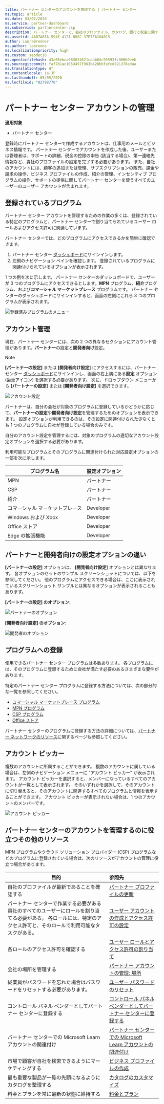 ```yaml
---
title: パートナー センターのアカウントを管理する | パートナー センター
ms.topic: article
ms.date: 03/02/2020
ms.service: partner-dashboard
ms.subservice: partnercenter-csp
description: パートナー センターで、会社のプロファイル、カタログ、銀行と税金に関する情報、ロール、アクセス許可などを管理します。
ms.assetid: 4A07A85A-594E-4121-808C-37E7FA18A0C5
author: LauraBrenner
ms.author: labrenne
ms.localizationpriority: high
ms.custom: seodec18
ms.openlocfilehash: 43a05ebca983034621caab8dc95593fc366b9eeb
ms.sourcegitcommit: faf7b1ac1653497f963b428bbfafcd821378adaa
ms.translationtype: HT
ms.contentlocale: ja-JP
ms.lasthandoff: 05/05/2020
ms.locfileid: "82798770"
---
```

# <a name="manage-your-partner-center-account"></a>パートナー センター アカウントの管理

**適用対象**

- パートナー センター

登録時にパートナー センターで作成するアカウントは、仕事用のメールとビジネス情報です。 パートナー センターでアカウントを作成した後、ユーザーまたは管理者は、サポートの詳細、税金の控除の申告 (該当する場合)、第一連絡先情報など、貴社のプロファイルの設定を完了する必要があります。 また、自社のアカウントには、顧客の追加または管理、サブスクリプションの販売、課金や請求の操作、ビジネス プロファイルの作成、紹介の管理、インセンティブ プログラムの操作、サポートの提供に関してパートナー センターを使うすべてのユーザーのユーザー アカウントが含まれます。

## <a name="programs-in-which-you-are-enrolled"></a>登録されているプログラム

パートナー センター アカウントを管理するための作業の多くは、登録されている特定のプログラムと、パートナー センターで割り当てられているユーザー ロールおよびアクセス許可に関連しています。

パートナー センターでは、どのプログラムにアクセスできるかを簡単に確認できます。

1. パートナー センター [ダッシュボード](https://partner.microsoft.com/dashboard)にサインインします。
2. 左側のナビゲーション ペインを確認します。 登録されているプログラムに関連付けられているオプションが表示されます。

1 つの例を次に示します。 パートナー センターのダッシュボードで、ユーザーが 3 つのプログラムにアクセスできるとします。**MPN** プログラム、**紹介**プログラム、および**コマーシャル マーケットプレース** プログラムです。 パートナー センターのダッシュボードにサインインすると、画面の左側にこれら 3 つのプログラムが表示されます。

![登録済みプログラムのメニュー](images/accountsettings/programs-enrolled-left-nav.png)

## <a name="account-management"></a>アカウント管理

現在、パートナー センターには、次の 2 つの異なるセクションにアカウント管理があります。**パートナー**の設定と**開発者向け**設定。

>[!NOTE]
>**[パートナーの設定]** または **[開発者向け設定]** にアクセスするには、パートナー センター [ダッシュボード](https://partner.microsoft.com/dashboard)にサインインし、画面の右上隅にある**設定** オプション (歯車アイコン) を選択する必要があります。 次に、ドロップダウン メニューから **[パートナーの設定]** または **[開発者向け設定]** を選択できます。

![アカウント設定](images/accountsettings/account1.png)

パートナーは、自分の会社が対象のプログラムに登録しているかどうかに応じて、**パートナーの設定**や**開発者向け設定**を管理するためのオプションを表示できます。 設定オプションが利用できるのは、その設定に関連付けられた少なくとも 1 つのプログラムに自社が登録している場合のみです。

自分のアカウント設定を管理するには、対象のプログラムの適切なアカウント設定オプションを選択する必要があります。  

利用可能なプログラムとそのプログラムに関連付けられた対応設定オプションの一部を次に示します。

|**プログラム名**   |**設定オプション** |
|---------------------|:-----------------------|
|MPN   |パートナー|
|CSP    |パートナー|
|紹介   |パートナー|
|コマーシャル マーケットプレース|Developer|
|Windows および Xbox|Developer|
|Office ストア|Developer|
|Edge の拡張機能|Developer|

## <a name="the-differences-in-partner-and-developer-settings-options"></a>パートナーと開発者向けの設定オプションの違い

**[パートナーの設定]** オプションは、 **[開発者向け設定]** オプションとは異なります。 各オプションのセットのサンプル スクリーンショットについては、以下を参照してください。 他のプログラムにアクセスできる場合は、ここに表示されているスクリーンショット サンプルとは異なるオプションが表示されることもあります。

**[パートナーの設定] のオプション**:

![パートナーのオプション](images/accountsettings/partneroptions.png)

**[開発者向け設定] のオプション**:

![開発者のオプション](images/accountsettings/devoptions.png)

## <a name="enrolling-in-programs"></a>プログラムへの登録

使用できるパートナー センター プログラムは多数あります。 各プログラムには、そのプログラムに登録するために会社が満たす必要のあるさまざまな要件があります。

特定のパートナー センター プログラムに登録する方法については、次の部分的な一覧を参照してください。

- [コマーシャル マーケットプレース プログラム](https://docs.microsoft.com/azure/marketplace/partner-center-portal/create-account)
- [MPN プログラム](https://support.microsoft.com/help/4500026/enroll-and-subscribe-to-your-microsoft-partner-network-membership-in-p?tpqid=100-000012)
- [CSP プログラム](https://docs.microsoft.com/partner-center/enrolling-in-the-csp-program)
- [Office ストア](https://partner.microsoft.com/dashboard/account/v3/enrollment/introduction/office)

パートナー センターのプログラムに登録する方法の詳細については、[パートナー ネットワークのリソース](https://partner.microsoft.com/)に関するページも参照してください。

## <a name="the-account-picker"></a>アカウント ピッカー

複数のアカウントに所属することができます。 複数のアカウントに属している場合は、左側のナビゲーション メニューに "アカウント ピッカー" が表示されます。 アカウント ピッカーを選択すると、メンバーになっているすべてのアカウントが一覧として表示されます。 そのいずれかを選択して、そのアカウントに切り替えると、そのアカウントに関連するすべてのプログラムと情報を表示することができます。 アカウント ピッカーが表示されない場合は、1 つのアカウントのメンバーです。

![アカウント ピッカー](images/accountsettings/accountpicker.png)

## <a name="other-resources-to-help-you-manage-your-partner-center-account"></a>パートナー センターのアカウントを管理するのに役立つその他のリソース

MPN プログラムやクラウド ソリューション プロバイダー (CSP) プログラムなどのプログラムに登録されている場合は、次のリソースがアカウントの管理に役立つ場合があります。

|**目的**   |**参照先**   |
|-----------------------|:-----------------------|
|自社のプロファイルが最新であることを確認する   |[パートナー プロファイルの更新](update-your-partner-profile.md)|
|パートナー センターで作業する必要がある貴社のすべてのユーザーにロールを割り当てる必要がある。 各ロールには、特定のアクセス許可と、そのロールで利用可能なタスクがある。|[ユーザー アカウントの作成とアクセス許可の設定](create-user-accounts-and-set-permissions.md)|
|各ロールのアクセス許可を確認する|[ユーザー ロールとアクセス許可の割り当て](permissions-overview.md)
|会社の場所を管理する|[パートナー アカウントの管理: 場所](manage-locations.md)
|従業員がパスワードを忘れた場合はパスワードをリセットする必要があります。  |[ユーザー パスワードのリセット](reset-a-user-password.md)|
|コントロール パネル ベンダーとしてパートナー センターに登録する|[コントロール パネル ベンダーとしてパートナー センターに登録する](enroll-as-cpv.md)|
|パートナー センターでの Microsoft Learn アカウントの関連付け|[パートナー センターでの Microsoft Learn アカウントの関連付け](ms-learn-associate.md)|
|市場で顧客が自社を検索できるようにマーケティングする   |[ビジネス プロファイルの作成](create-a-marketing-profile.md)|
|最も重要な製品が一覧の先頭になるようにカタログを整理する   |[カタログのカスタマイズ](customize-the-catalog.md)|
|料金とプランを常に最新の状態に維持する   |[料金とプラン](pricing-and-offers.md)|